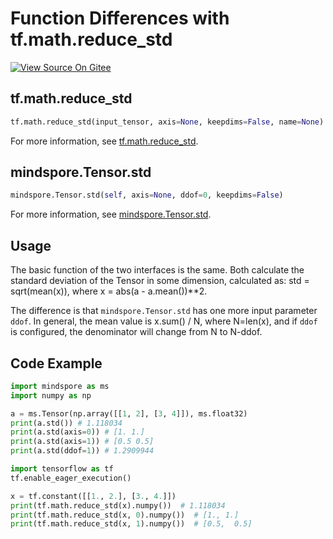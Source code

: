 # Function Differences with tf.math.reduce_std

[![View Source On Gitee](https://mindspore-website.obs.cn-north-4.myhuaweicloud.com/website-images/r2.0/resource/_static/logo_source_en.png)](https://gitee.com/mindspore/docs/blob/r2.0/docs/mindspore/source_en/note/api_mapping/tensorflow_diff/TensorStd.md)

## tf.math.reduce_std

```python
tf.math.reduce_std(input_tensor, axis=None, keepdims=False, name=None)
```

For more information, see [tf.math.reduce_std](https://tensorflow.google.cn/versions/r1.15/api_docs/python/tf/math/reduce_std).

## mindspore.Tensor.std

```python
mindspore.Tensor.std(self, axis=None, ddof=0, keepdims=False)
```

For more information, see [mindspore.Tensor.std](https://mindspore.cn/docs/en/r2.0/api_python/mindspore/Tensor/mindspore.Tensor.std.html#mindspore.Tensor.std).

## Usage

The basic function of the two interfaces is the same. Both calculate the standard deviation of the Tensor in some dimension, calculated as: std = sqrt(mean(x)), where x = abs(a - a.mean())**2.

The difference is that `mindspore.Tensor.std` has one more input parameter `ddof`. In general, the mean value is x.sum() / N, where N=len(x), and if `ddof` is configured, the denominator will change from N to N-ddof.

## Code Example

```python
import mindspore as ms
import numpy as np

a = ms.Tensor(np.array([[1, 2], [3, 4]]), ms.float32)
print(a.std()) # 1.118034
print(a.std(axis=0)) # [1. 1.]
print(a.std(axis=1)) # [0.5 0.5]
print(a.std(ddof=1)) # 1.2909944

import tensorflow as tf
tf.enable_eager_execution()

x = tf.constant([[1., 2.], [3., 4.]])
print(tf.math.reduce_std(x).numpy())  # 1.118034
print(tf.math.reduce_std(x, 0).numpy())  # [1., 1.]
print(tf.math.reduce_std(x, 1).numpy())  # [0.5,  0.5]
```
